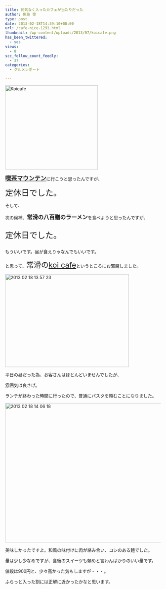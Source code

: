 ```yaml
---
title: 何気なく入ったカフェが当たりだった
author: 魚住 惇
type: post
date: 2013-02-18T14:39:10+00:00
url: /cafe-nice-1291.html
thumbnail: /wp-content/uploads/2013/07/koicafe.png
has_been_twittered:
  - yes
views:
  - 8
scc_follow_count_feedly:
  - 37
categories:
  - グルメレポート

---
```

<img decoding="async" loading="lazy" title="koicafe.png" src="/wp-content/uploads/2013/02/koicafe.png" alt="Koicafe" width="300" height="271" border="0" />

<!--more-->

<a style="font-size: 19px;" href="http://jun3010.me/%E3%83%9E%E3%82%A6%E3%83%B3%E3%83%86%E3%83%B3%E3%81%AB%E8%A1%8C%E3%81%A3%E3%81%A6%E3%81%8D%E3%81%BE%E3%81%97%E3%81%9F-39.html"><b>喫茶マウンテン</b></a>に行こうと思ったんですが、

<span style="font-size: 26px;">定休日でした。</span></p> 

そして、</p> 

次の候補、<span style="font-size: 18px;"><b>常滑の八百膳のラーメン</b></span>を食べようと思ったんですが、

<p style="font-size: 26px;">
  定休日でした。
</p></p> 

もういいです。昼が食えりゃなんでもいいです。

と思って、<span style="font-size: 24px;">常滑の</span><a style="font-size: 24px;" href="http://www.koicafe.net/">koi cafe</a>というところにお邪魔しました。

<img decoding="async" loading="lazy" title="2013-02-18 13.57.23.jpg" src="/wp-content/uploads/2013/02/2013-02-18-13.57.231.jpg" alt="2013 02 18 13 57 23" width="400" height="300" border="0" /> 

平日の昼だった為、お客さんはほとんどいませんでしたが、

雰囲気は良さげ。</p> 

ランチが終わった時間に行ったので、普通にパスタを頼むことになりました。

<img decoding="async" loading="lazy" title="2013-02-18 14.06.18.jpg" src="/wp-content/uploads/2013/02/2013-02-18-14.06.18.jpg" alt="2013 02 18 14 06 18" width="600" height="450" border="0" /> </p> 

美味しかったですよ。和風の味付けに肉が絡み合い、コシのある麺でした。

量は少し少なめですが、食後のスイーツも頼めと言わんばかりのいい量です。

値段は900円と、少々高かった気もしますが・・・。</p> 

ふらっと入った割には正解に近かったかなと思います。